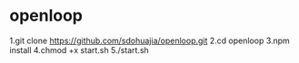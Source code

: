 # openloop


1.git clone https://github.com/sdohuajia/openloop.git 
2.cd openloop
3.npm install
4.chmod +x start.sh
5./start.sh

